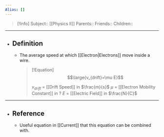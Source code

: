 ```yaml
---
Alias: []
---
```

> [!Info]
> Subject:: [[Physics II]]
> Parents:: 
> Friends:: 
> Children:: 
---
- ## Definition
	- The average speed at which [[Electron|Electrons]] move inside a wire.
	  > [!Equation]
	  > $$\large{v_{drift}=\mu E}$$
	  > 
	  > $v_{drift}$ = [[Drift Speed]] in $\frac{m}{s}$
	  > $\mu$ = [[Electron Mobility Constant]] in $?$
	  > $E$ = [[Electric Field]] in $\frac{N}{C}$
---
- ## Reference
	- Useful equation in [[Current]] that this equation can be combined with.